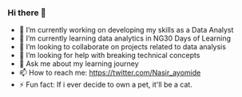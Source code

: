 ### Hi there 👋


- 🔭 I’m currently working on developing my skills as a Data Analyst
- 🌱 I’m currently learning data analytics in NG30 Days of Learning
- 👯 I’m looking to collaborate on projects related to data analysis
- 🤔 I’m looking for help with breaking technical concepts
- 💬 Ask me about my learning journey
- 📫 How to reach me: https://twitter.com/Nasir_ayomide
- ⚡ Fun fact: If i ever decide to own a pet, it'll be a cat.

